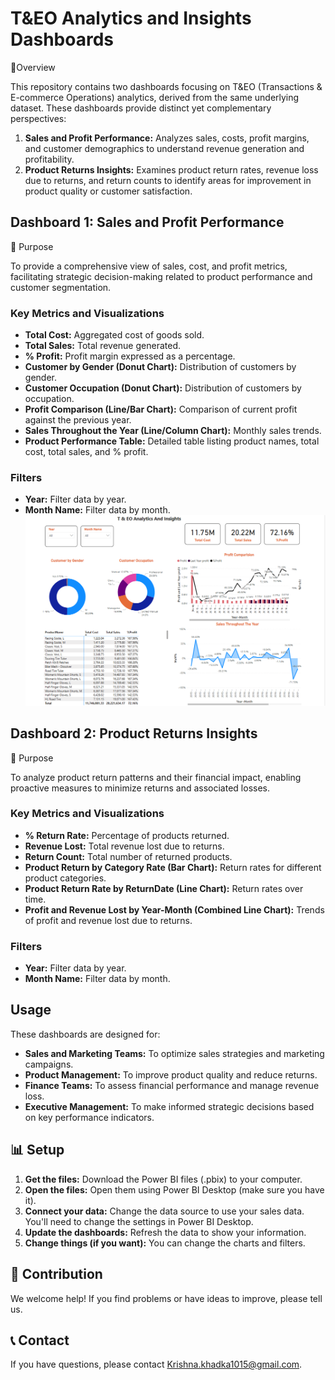 # T&EO Analytics and Insights Dashboards

📌Overview

This repository contains two dashboards focusing on T&EO (Transactions & E-commerce Operations) analytics, derived from the same underlying dataset. These dashboards provide distinct yet complementary perspectives:

1.  **Sales and Profit Performance:** Analyzes sales, costs, profit margins, and customer demographics to understand revenue generation and profitability.
2.  **Product Returns Insights:** Examines product return rates, revenue loss due to returns, and return counts to identify areas for improvement in product quality or customer satisfaction.

## Dashboard 1: Sales and Profit Performance

📂 Purpose

To provide a comprehensive view of sales, cost, and profit metrics, facilitating strategic decision-making related to product performance and customer segmentation.

### Key Metrics and Visualizations

* **Total Cost:** Aggregated cost of goods sold.
* **Total Sales:** Total revenue generated.
* **% Profit:** Profit margin expressed as a percentage.
* **Customer by Gender (Donut Chart):** Distribution of customers by gender.
* **Customer Occupation (Donut Chart):** Distribution of customers by occupation.
* **Profit Comparison (Line/Bar Chart):** Comparison of current profit against the previous year.
* **Sales Throughout the Year (Line/Column Chart):** Monthly sales trends.
* **Product Performance Table:** Detailed table listing product names, total cost, total sales, and % profit.

### Filters

* **Year:** Filter data by year.
* **Month Name:** Filter data by month.
  ![image](https://github.com/krishna1015/T-EO-analytics-and-Insights-/blob/main/Analytics%20and%20insights%20.png)

## Dashboard 2: Product Returns Insights

📂 Purpose

To analyze product return patterns and their financial impact, enabling proactive measures to minimize returns and associated losses.

### Key Metrics and Visualizations

* **% Return Rate:** Percentage of products returned.
* **Revenue Lost:** Total revenue lost due to returns.
* **Return Count:** Total number of returned products.
* **Product Return by Category Rate (Bar Chart):** Return rates for different product categories.
* **Product Return Rate by ReturnDate (Line Chart):** Return rates over time.
* **Profit and Revenue Lost by Year-Month (Combined Line Chart):** Trends of profit and revenue lost due to returns.

### Filters

* **Year:** Filter data by year.
* **Month Name:** Filter data by month.

## Usage

These dashboards are designed for:

* **Sales and Marketing Teams:** To optimize sales strategies and marketing campaigns.
* **Product Management:** To improve product quality and reduce returns.
* **Finance Teams:** To assess financial performance and manage revenue loss.
* **Executive Management:** To make informed strategic decisions based on key performance indicators.

##   📊 Setup

1.  **Get the files:** Download the Power BI files (.pbix) to your computer.
2.  **Open the files:** Open them using Power BI Desktop (make sure you have it).
3.  **Connect your data:** Change the data source to use your sales data. You'll need to change the settings in Power BI Desktop.
4.  **Update the dashboards:** Refresh the data to show your information.
5.  **Change things (if you want):** You can change the charts and filters.

##   🤝 Contribution

We welcome help! If you find problems or have ideas to improve, please tell us.

##   📞 Contact

If you have questions, please contact Krishna.khadka1015@gmail.com.
